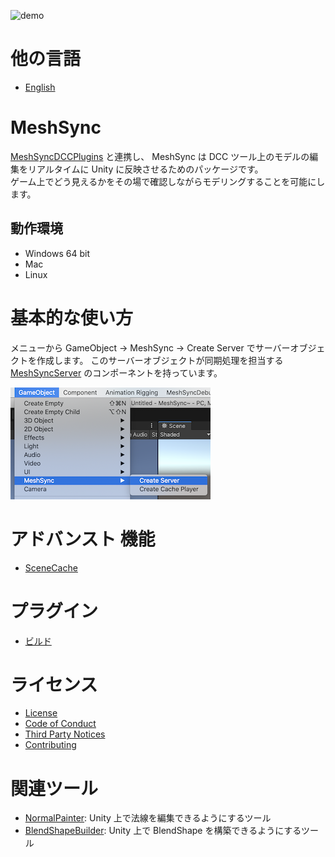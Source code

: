 ![demo](Documentation~/images/Demo.gif)

# 他の言語
- [English](Readme.md)

# MeshSync

[MeshSyncDCCPlugins](https://github.com/Unity-Technologies/MeshSyncDCCPlugins) と連携し、
MeshSync は DCC ツール上のモデルの編集をリアルタイムに Unity に反映させるためのパッケージです。  
ゲーム上でどう見えるかをその場で確認しながらモデリングすることを可能にします。

## 動作環境

- Windows 64 bit
- Mac
- Linux

# 基本的な使い方

メニューから GameObject -> MeshSync -> Create Server でサーバーオブジェクトを作成します。
このサーバーオブジェクトが同期処理を担当する [MeshSyncServer](Documentation~/en/MeshSyncServer.md) のコンポーネントを持っています。

![Menu](Documentation~/images/Menu.png)


# アドバンスト 機能
- [SceneCache](Documentation~/jp/SceneCache.md)

# プラグイン
- [ビルド](Plugin~/Docs/en/BuildPlugins.md)

# ライセンス
- [License](LICENSE.md)
- [Code of Conduct](CODE_OF_CONDUCT.md)
- [Third Party Notices](Third%20Party%20Notices.md)
- [Contributing](CONTRIBUTING.md)

#  関連ツール
- [NormalPainter](https://github.com/unity3d-jp/NormalPainter): Unity 上で法線を編集できるようにするツール
- [BlendShapeBuilder](https://github.com/unity3d-jp/BlendShapeBuilder): Unity 上で BlendShape を構築できるようにするツール



